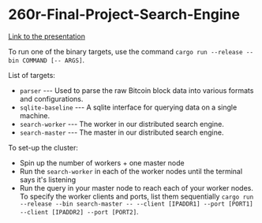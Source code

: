 # 260r-Final-Project-Search-Engine

[Link to the presentation](https://docs.google.com/presentation/d/1prOULuMPMDCbr_X2Q-mrp0hG1oda7GuKV8LsiTpDwB4/edit?usp=sharing)

To run one of the binary targets, use the command `cargo run --release --bin COMMAND [-- ARGS]`.

List of targets:

- `parser` --- Used to parse the raw Bitcoin block data into various formats and configurations.
- `sqlite-baseline` --- A sqlite interface for querying data on a single machine.
- `search-worker` --- The worker in our distributed search engine.
- `search-master` --- The master in our distributed search engine.

To set-up the cluster:
- Spin up the number of workers + one master node
- Run the `search-worker` in each of the worker nodes until the terminal says it's listening
- Run the query in your master node to reach each of your worker nodes. To specify the worker clients and ports, list them sequentially `cargo run --release --bin search-master -- --client [IPADDR1] --port [PORT1] --client [IPADDR2] --port [PORT2]`.
